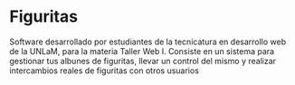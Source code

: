 # Figuritas
Software desarrollado por estudiantes de la tecnicatura en desarrollo web de la UNLaM, para la materia Taller Web I. Consiste en un sistema para gestionar tus albunes de figuritas, llevar un control del mismo y realizar intercambios reales de figuritas con otros usuarios
